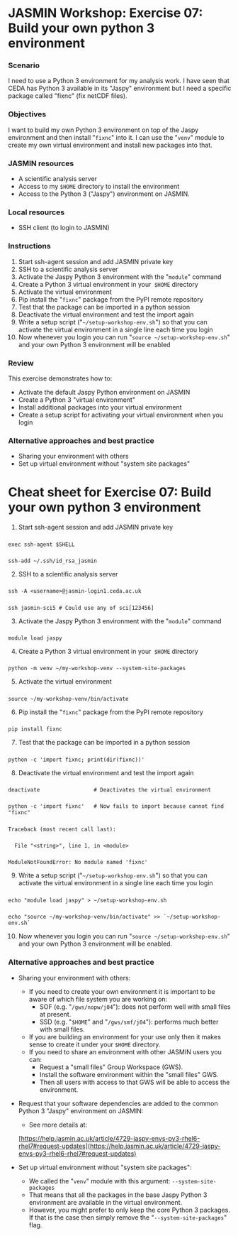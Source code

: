 # JASMIN Workshop: Exercise 07: Build your own python 3 environment


### Scenario

I need to use a Python 3 environment for my analysis work. I have seen that CEDA has Python 3 available in its "Jaspy" environment but I need a specific package called "fixnc" (fix netCDF files).


### Objectives

I want to build my own Python 3 environment on top of the Jaspy environment and then install "`fixnc`" into it. I can use the "`venv`" module to create my own virtual environment and install new packages into that.


### JASMIN resources



*   A scientific analysis server
*   Access to my `$HOME` directory to install the environment
*   Access to the Python 3 ("Jaspy") environment on JASMIN.


### Local resources



*   SSH client (to login to JASMIN)


### Instructions



1. Start ssh-agent session and add JASMIN private key
2. SSH to a scientific analysis server
3. Activate the Jaspy Python 3 environment with the "`module`" command
4. Create a Python 3 virtual environment in your` $HOME` directory
5. Activate the virtual environment
6. Pip install the "`fixnc`" package from the PyPI remote repository
7. Test that the package can be imported in a python session
8. Deactivate the virtual environment and test the import again
9. Write a setup script ("`~/setup-workshop-env.sh`") so that you can activate the virtual environment in a single line each time you login
10. Now whenever you login you can run "`source ~/setup-workshop-env.sh`" and your own Python 3 environment will be enabled


### Review

This exercise demonstrates how to:



*   Activate the default Jaspy Python environment on JASMIN
*   Create a Python 3 "virtual environment"
*   Install additional packages into your virtual environment
*   Create a setup script for activating your virtual environment when you login


### Alternative approaches and best practice



*   Sharing your environment with others
*   Set up virtual environment without "system site packages"


# Cheat sheet for Exercise 07: Build your own python 3 environment 



1. Start ssh-agent session and add JASMIN private key

##### 
    exec ssh-agent $SHELL


##### 
    ssh-add ~/.ssh/id_rsa_jasmin

2. SSH to a scientific analysis server

##### 
    ssh -A <username>@jasmin-login1.ceda.ac.uk


##### 
    ssh jasmin-sci5 # Could use any of sci[123456]

3. Activate the Jaspy Python 3 environment with the "`module`" command

##### 
    module load jaspy

4. Create a Python 3 virtual environment in your` $HOME` directory

##### 
    python -m venv ~/my-workshop-venv --system-site-packages

5. Activate the virtual environment

##### 
    source ~/my-workshop-venv/bin/activate

6. Pip install the "`fixnc`" package from the PyPI remote repository

##### 
    pip install fixnc

7. Test that the package can be imported in a python session

##### 
    python -c 'import fixnc; print(dir(fixnc))'

8. Deactivate the virtual environment and test the import again

##### 
    deactivate                 # Deactivates the virtual environment


##### 
    python -c 'import fixnc'   # Now fails to import because cannot find "fixnc"


##### 
    Traceback (most recent call last):


##### 
      File "<string>", line 1, in <module>


##### 
    ModuleNotFoundError: No module named 'fixnc'

9. Write a setup script ("`~/setup-workshop-env.sh`") so that you can activate the virtual environment in a single line each time you login

##### 
    echo "module load jaspy" > ~/setup-workshop-env.sh


##### 
    echo "source ~/my-workshop-venv/bin/activate" >> `~/setup-workshop-env.sh`

10. Now whenever you login you can run "`source ~/setup-workshop-env.sh`" and your own Python 3 environment will be enabled.


### 


### Alternative approaches and best practice



*   Sharing your environment with others:
    *   If you need to create your own environment it is important to be aware of which file system you are working on:
        *   SOF (e.g. "`/gws/nopw/j04`"): does not perform well with small files at present.
        *   SSD (e.g. "`$HOME`" and "`/gws/smf/j04`"): performs much better with small files.
    *   If you are building an environment for your use only then it makes sense to create it under your `$HOME` directory.
    *   If you need to share an environment with other JASMIN users you can:
        *   Request a "small files" Group Workspace (GWS).
        *   Install the software environment within the "small files" GWS.
        *   Then all users with access to that GWS will be able to access the environment.
*   Request that your software dependencies are added to the common Python 3 "Jaspy" environment on JASMIN:
    *   See more details at:

    [https://help.jasmin.ac.uk/article/4729-jaspy-envs-py3-rhel6-rhel7#request-updates](https://help.jasmin.ac.uk/article/4729-jaspy-envs-py3-rhel6-rhel7#request-updates)

*   Set up virtual environment without "system site packages":
    *   We called the "`venv`" module with this argument: `--system-site-packages`
    *   That means that all the packages in the base Jaspy Python 3 environment are available in the virtual environment.
    *   However, you might prefer to only keep the core Python 3 packages. If that is the case then simply remove the "`--system-site-packages`" flag.


